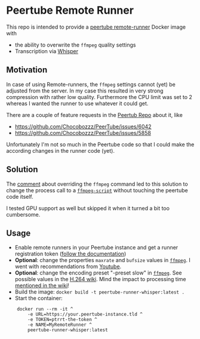 # Peertube Remote Runner 
This repo is intended to provide a [peertube remote-runner](https://docs.joinpeertube.org/admin/remote-runners) Docker image with 
* the ability to overwrite the `ffmpeg` quality settings
* Transcription via [Whisper](https://github.com/openai/whisper)

## Motivation
In case of using Remote-runners, the `ffmpeg` settings cannot (yet) be adjusted from the server. In my case this resulted in very strong compression with rather low quality. Furthermore the CPU limit was set to 2 whereas I wanted the runner to use whatever it could get.

There are a couple of feature requests in the [Peertub Repo](https://github.com/Chocobozzz/PeerTube) about it, like 
* https://github.com/Chocobozzz/PeerTube/issues/6042
* https://github.com/Chocobozzz/PeerTube/issues/5858

Unfortunately I'm not so much in the Peertube code so that I could make the according changes in the runner code (yet).


## Solution
The [comment](https://github.com/Chocobozzz/PeerTube/issues/5858#issuecomment-1987772950) about overriding the `ffmpeg` command led to this solution to change the process call to a [`ffmpeg-script`](./ffmpeg) without touching the peertube code itself.

I tested GPU support as well but skipped it when it turned a bit too cumbersome.

## Usage
* Enable remote runners in your Peertube instance and get a runner registration token ([follow the documentation](https://docs.joinpeertube.org/admin/remote-runners#enable-remote-runners))
* __Optional__: change the properties `maxrate` and `bufsize` values in [`ffmpeg`](./ffmpeg). I went with recommendations from [Youtube](https://support.google.com/youtube/answer/1722171).
* __Optional__: change the encoding preset "-preset slow" in [`ffmpeg`](./ffmpeg). See possible values in the [H.264 wiki](https://trac.ffmpeg.org/wiki/Encode/H.264#Preset). Mind the impact to processing time [mentioned in the wiki](https://trac.ffmpeg.org/wiki/Encode/H.264#Howdothedifferentpresetsinfluenceencodingtime)!
* Build the image: `docker build -t peertube-runner-whisper:latest .`
* Start the container: 
```
    docker run --rm -it ^
        -e URL=https://your.peertube-instance.tld ^
        -e TOKEN=ptrrt-the-token ^
        -e NAME=MyRemoteRunner ^
        peertube-runner-whisper:latest
```

